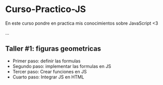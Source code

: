 # Curso-Practico-JS
En este curso pondre en practica mis conocimientos sobre JavaScript &lt;3


...


## Taller #1: figuras geometricas

- Primer paso: definir las formulas
- Segundo paso: implementar las formulas en JS
- Tercer paso: Crear funciones en JS
- Cuarto paso: Integrar JS en HTML